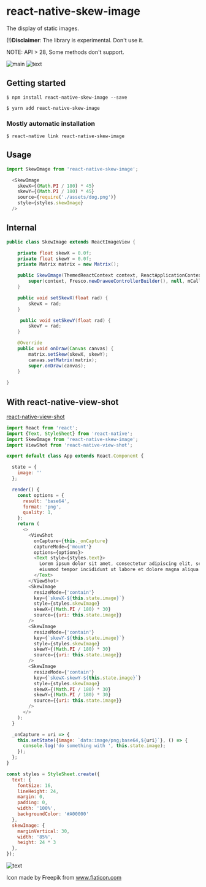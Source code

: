 # react-native-skew-image

The display of static images.

(!)__Disclaimer__: The library is experimental. Don't use it.

NOTE: API > 28, Some methods don't support.

![main](https://github.com/abscess/react-native-skew-image/blob/master/.gitassets/main.png?raw=true)
![text](https://github.com/abscess/react-native-skew-image/blob/master/.gitassets/text.png?raw=true)

## Getting started

`$ npm install react-native-skew-image --save`

`$ yarn add react-native-skew-image`

### Mostly automatic installation

`$ react-native link react-native-skew-image`

## Usage
```javascript
import SkewImage from 'react-native-skew-image';

  <SkewImage
    skewX={(Math.PI / 180) * 45}
    skewY={(Math.PI / 180) * 45}
    source={require('./assets/dog.png')}
    style={styles.skewImage}
  />
```

## Internal
```java
public class SkewImage extends ReactImageView {

    private float skewX = 0.0f;
    private float skewY = 0.0f;
    private Matrix matrix = new Matrix();

    public SkewImage(ThemedReactContext context, ReactApplicationContext mCallerContext) {
        super(context, Fresco.newDraweeControllerBuilder(), null, mCallerContext);
    }

    public void setSkewX(float rad) {
        skewX = rad;
    }   

     public void setSkewY(float rad) {
        skewY = rad;
    }

    @Override
    public void onDraw(Canvas canvas) {
        matrix.setSkew(skewX, skewY);
        canvas.setMatrix(matrix);
        super.onDraw(canvas);
    }
    
}
```

## With react-native-view-shot

[react-native-view-shot](https://www.npmjs.com/package/react-native-view-shot)

```javascript
import React from 'react';
import {Text, StyleSheet} from 'react-native';
import SkewImage from 'react-native-skew-image';
import ViewShot from 'react-native-view-shot';

export default class App extends React.Component {

  state = {
    image: ''
  };

  render() {
    const options = {
      result: 'base64',
      format: 'png',
      quality: 1,
    };
    return (
      <>
        <ViewShot
          onCapture={this._onCapture}
          captureMode={'mount'}
          options={options}>
          <Text style={styles.text}>
            Lorem ipsum dolor sit amet, consectetur adipiscing elit, sed do
            eiusmod tempor incididunt ut labore et dolore magna aliqua.
          </Text>
        </ViewShot>
        <SkewImage
          resizeMode={'contain'}
          key={`skewX-${this.state.image}`}
          style={styles.skewImage}
          skewX={(Math.PI / 180) * 30}
          source={{uri: this.state.image}}
        />
        <SkewImage
          resizeMode={'contain'}
          key={`skewY-${this.state.image}`}
          style={styles.skewImage}
          skewY={(Math.PI / 180) * 30}
          source={{uri: this.state.image}}
        />
        <SkewImage
          resizeMode={'contain'}
          key={`skewX-skewY-${this.state.image}`}
          style={styles.skewImage}
          skewX={(Math.PI / 180) * 30}
          skewY={(Math.PI / 180) * 30}
          source={{uri: this.state.image}}
        />
      </>
    );
  }

  _onCapture = uri => {
    this.setState({image: `data:image/png;base64,${uri}`}, () => {
      console.log('do something with ', this.state.image);
    });
  };
}

const styles = StyleSheet.create({
  text: {
    fontSize: 16,
    lineHeight: 24,
    margin: 0,
    padding: 0,
    width: '100%',
    backgroundColor: '#A00000'
  },
  skewImage: {
    marginVertical: 30,
    width: '85%',
    height: 24 * 3
  },
});

```

![text](https://github.com/abscess/react-native-skew-image/blob/master/.gitassets/text.png?raw=true)

Icon made by Freepik from www.flaticon.com
